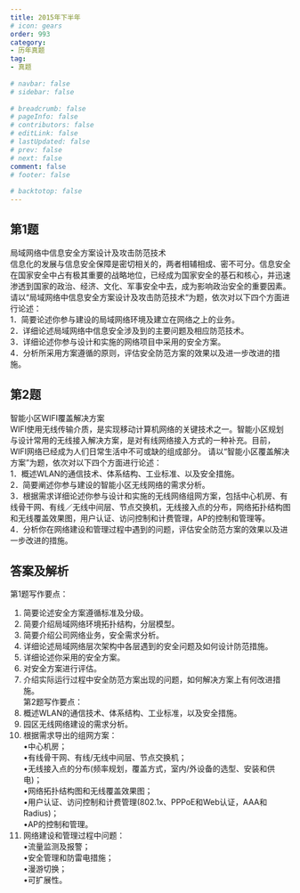 ```yaml
---  
title: 2015年下半年  
# icon: gears  
order: 993  
category:  
- 历年真题  
tag:  
- 真题  
  
# navbar: false  
# sidebar: false  
  
# breadcrumb: false  
# pageInfo: false  
# contributors: false  
# editLink: false  
# lastUpdated: false  
# prev: false  
# next: false  
comment: false  
# footer: false  
  
# backtotop: false  
---  
```

## 第1题 ##

局域网络中信息安全方案设计及攻击防范技术  
信息化的发展与信息安全保障是密切相关的，两者相辅相成、密不可分。信息安全在国家安全中占有极其重要的战略地位，已经成为国家安全的基石和核心，并迅速渗透到国家的政治、经济、文化、军事安全中去，成为影响政治安全的重要因素。 请以“局域网络中信息安全方案设计及攻击防范技术“为题，依次对以下四个方面进行论述：  
1．简要论述你参与建设的局域网络环境及建立在网络之上的业务。  
2．详细论述局域网络中信息安全涉及到的主要问题及相应防范技术。  
3．详细论述你参与设计和实施的网络项目中采用的安全方案。  
4．分析所采用方案遵循的原则，评估安全防范方案的效果以及进一步改进的措施。  


## 第2题 ##

智能小区WIFI覆盖解决方案  
WIFI使用无线传输介质，是实现移动计算机网络的关键技术之一。智能小区规划与设计常用的无线接入解决方案，是对有线网络接入方式的一种补充。目前，WIFI网络已经成为人们日常生活中不可或缺的组成部分。 请以“智能小区覆盖解决方案”为题，依次对以下四个方面进行论述：  
1．概述WLAN的通信技术、体系结构、工业标准、以及安全措施。  
2．简要阐述你参与建设的智能小区无线网络的需求分析。  
3．根据需求详细论述你参与设计和实施的无线网络组网方案，包括中心机房、有线骨干网、有线／无线中间层、节点交换机，无线接入点的分布，网络拓扑结构图和无线覆盖效果图，用户认证、访问控制和计费管理，AP的控制和管理等。  
4．分析你在网络建设和管理过程中遇到的问题，评估安全防范方案的效果以及进一步改进的措施。  
  


## 答案及解析 ##

  

第1题写作要点：  
1. 简要论述安全方案遵循标准及分级。  
2. 简要介绍局域网络环境拓扑结构，分层模型。  
3. 简要介绍公司网络业务，安全需求分析。  
4. 详细论述局域网络层次架构中各层遇到的安全问题及如何设计防范措施。  
5. 详细论述你采用的安全方案。  
6. 对安全方案进行评估。  
7. 介绍实际运行过程中安全防范方案出现的问题，如何解决方案上有何改进措施。  
第2题写作要点：  
1. 概述WLAN的通信技术、体系结构、工业标准，以及安全措施。  
2. 园区无线网络建设的需求分析。  
3. 根据需求导出的组网方案：  
•中心机房；  
•有线骨干网、有线/无线中间层、节点交换机；  
•无线接入点的分布(频率规划，覆盖方式，室内/外设备的选型、安装和供电)；  
•网络拓扑结构图和无线覆盖效果图；  
•用户认证、访问控制和计费管理(802.1x、PPPoE和Web认证，AAA和Radius)；  
•AP的控制和管理。  
4. 网络建设和管理过程中问题：  
•流量监测及报警；  
•安全管理和防雷电措施；  
•漫游切换；  
•可扩展性。  

